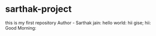 # sarthak-project
this is my first repository 
Author - Sarthak jain:
hello world:
hii gise;
hii:
Good Morning:


